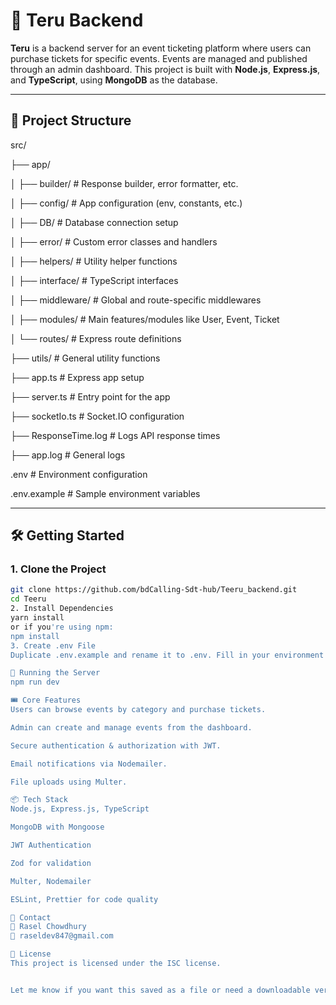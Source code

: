 # 🎫 Teru Backend

**Teru** is a backend server for an event ticketing platform where users can purchase tickets for specific events. Events are managed and published through an admin dashboard. This project is built with **Node.js**, **Express.js**, and **TypeScript**, using **MongoDB** as the database.

---

## 📁 Project Structure

src/

├── app/

│ ├── builder/ # Response builder, error formatter, etc.

│ ├── config/ # App configuration (env, constants, etc.)

│ ├── DB/ # Database connection setup

│ ├── error/ # Custom error classes and handlers

│ ├── helpers/ # Utility helper functions

│ ├── interface/ # TypeScript interfaces

│ ├── middleware/ # Global and route-specific middlewares

│ ├── modules/ # Main features/modules like User, Event, Ticket

│ └── routes/ # Express route definitions

├── utils/ # General utility functions

├── app.ts # Express app setup

├── server.ts # Entry point for the app

├── socketIo.ts # Socket.IO configuration

├── ResponseTime.log # Logs API response times

├── app.log # General logs

.env # Environment configuration

.env.example # Sample environment variables

---

## 🛠️ Getting Started

### 1. Clone the Project

```bash
git clone https://github.com/bdCalling-Sdt-hub/Teeru_backend.git
cd Teeru
2. Install Dependencies
yarn install
or if you're using npm:
npm install
3. Create .env File
Duplicate .env.example and rename it to .env. Fill in your environment variables:

🚀 Running the Server
npm run dev

🎟️ Core Features
Users can browse events by category and purchase tickets.

Admin can create and manage events from the dashboard.

Secure authentication & authorization with JWT.

Email notifications via Nodemailer.

File uploads using Multer.

📦 Tech Stack
Node.js, Express.js, TypeScript

MongoDB with Mongoose

JWT Authentication

Zod for validation

Multer, Nodemailer

ESLint, Prettier for code quality

📩 Contact
👤 Rasel Chowdhury
📧 raseldev847@gmail.com

📃 License
This project is licensed under the ISC license.


Let me know if you want this saved as a file or need a downloadable version.